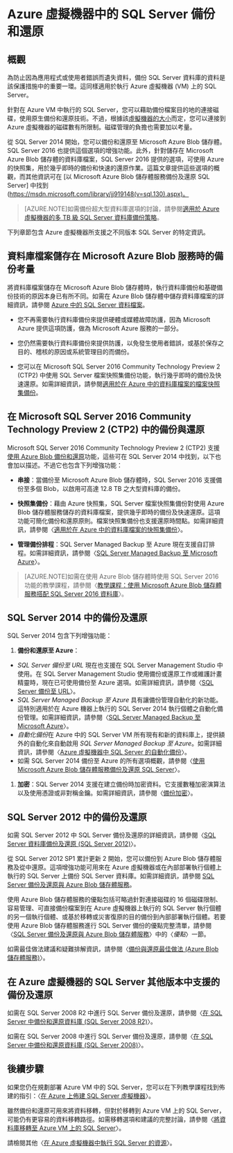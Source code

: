 <properties 
	pageTitle="Azure 虛擬機器中的 SQL Server 備份和還原"
	description="描述 Azure 虛擬機器上執行的 SQL Server 資料庫之備份和還原考量。"
	services="virtual-machines"
	documentationCenter="na"
	authors="rothja"
	manager="jeffreyg"
	editor="monicar" />

<tags 
	ms.service="virtual-machines"
	ms.devlang="na"
	ms.topic="article"
	ms.tgt_pltfrm="vm-windows-sql-server"
	ms.workload="infrastructure-services"
	ms.date="08/05/2015"
	ms.author="jroth" />

# Azure 虛擬機器中的 SQL Server 備份和還原

## 概觀

為防止因為應用程式或使用者錯誤而遺失資料，備份 SQL Server 資料庫的資料是該保護措施中的重要一環。這同樣適用於執行 Azure 虛擬機器 (VM) 上的 SQL Server。

針對在 Azure VM 中執行的 SQL Server，您可以藉助備份檔案目的地的連接磁碟，使用原生備份和還原技術。不過，根據該[虛擬機器的大小](virtual-machines-size-specs.md)而定，您可以連接到 Azure 虛擬機器的磁碟數有所限制。磁碟管理的負擔也需要加以考量。

從 SQL Server 2014 開始，您可以備份和還原至 Microsoft Azure Blob 儲存體。SQL Server 2016 也提供這個選項的增強功能。此外，針對儲存在 Microsoft Azure Blob 儲存體的資料庫檔案，SQL Server 2016 提供的選項，可使用 Azure 的快照集，用於幾乎即時的備份和快速的還原作業。這篇文章提供這些選項的概觀，而其他資訊可在 [以 Microsoft Azure Blob 儲存體服務備份及還原 SQL Server] 中找到 (https://msdn.microsoft.com/library/jj919148(v=sql.130).aspx)。

>[AZURE.NOTE]如需備份超大型資料庫選項的討論，請參閱[適用於 Azure 虛擬機器的多 TB 級 SQL Server 資料庫備份策略](http://blogs.msdn.com/b/igorpag/archive/2015/07/28/multi-terabyte-sql-server-database-backup-strategies-for-azure-virtual-machines.aspx)。

下列章節包含 Azure 虛擬機器所支援之不同版本 SQL Server 的特定資訊。

## 資料庫檔案儲存在 Microsoft Azure Blob 服務時的備份考量

將資料庫檔案儲存在 Microsoft Azure Blob 儲存體時，執行資料庫備份和基礎備份技術的原因本身已有所不同。如需在 Azure Blob 儲存體中儲存資料庫檔案的詳細資訊，請參閱 [Azure 中的 SQL Server 資料檔案](https://msdn.microsoft.com/library/jj919148.aspx)。

- 您不再需要執行資料庫備份來提供硬體或媒體故障防護，因為 Microsoft Azure 提供這項防護，做為 Microsoft Azure 服務的一部分。

- 您仍然需要執行資料庫備份來提供防護，以免發生使用者錯誤，或基於保存之目的、稽核的原因或系統管理目的而備份。

- 您可以在 Microsoft SQL Server 2016 Community Technology Preview 2 (CTP2) 中使用 SQL Server 檔案快照集備份功能，執行幾乎即時的備份及快速還原。如需詳細資訊，請參閱[適用於在 Azure 中的資料庫檔案的檔案快照集備份](https://msdn.microsoft.com/library/mt169363.aspx)。

## 在 Microsoft SQL Server 2016 Community Technology Preview 2 (CTP2) 中的備份與還原

Microsoft SQL Server 2016 Community Technology Preview 2 (CTP2) 支援[使用 Azure Blob 備份和還原](https://msdn.microsoft.com/library/jj919148.aspx)功能，這些可在 SQL Server 2014 中找到，以下也會加以描述。不過它也包含下列增強功能：

- **串接**：當備份至 Microsoft Azure Blob 儲存體時，SQL Server 2016 支援備份至多個 Blob，以啟用可高達 12.8 TB 之大型資料庫的備份。

- **快照集備份**：藉由 Azure 快照集，SQL Server 檔案快照集備份對使用 Azure Blob 儲存體服務儲存的資料庫檔案，提供幾乎即時的備份及快速還原。這項功能可簡化備份和還原原則。檔案快照集備份也支援還原時間點。如需詳細資訊，請參閱〈[適用於在 Azure 中的資料庫檔案的快照集備份](https://msdn.microsoft.com/library/mt169363%28v=sql.130%29.aspx)〉。

- **管理備份排程**：SQL Server Managed Backup 至 Azure 現在支援自訂排程。如需詳細資訊，請參閱〈[SQL Server Managed Backup 至 Microsoft Azure](https://msdn.microsoft.com/library/dn449496.aspx)〉。

>[AZURE.NOTE]如需在使用 Azure Blob 儲存體時使用 SQL Server 2016 功能的教學課程，請參閱〈[教學課程：使用 Microsoft Azure Blob 儲存體服務搭配 SQL Server 2016 資料庫](https://msdn.microsoft.com/library/dn466438.aspx)〉。

## SQL Server 2014 中的備份及還原

SQL Server 2014 包含下列增強功能：

1. **備份和還原至 Azure**：

 - *SQL Server 備份至 URL* 現在也支援在 SQL Server Management Studio 中使用。在 SQL Server Management Studio 使用備份或還原工作或維護計畫精靈時，現在已可使用備份至 Azure 選項。如需詳細資訊，請參閱〈[SQL Server 備份至 URL](https://msdn.microsoft.com/library/jj919148%28v=sql.120%29.aspx)〉。
 - *SQL Server Managed Backup 至 Azure* 具有讓備份管理自動化的新功能。這特別適用於在 Azure 機器上執行的 SQL Server 2014 執行個體之自動化備份管理。如需詳細資訊，請參閱〈[SQL Server Managed Backup 至 Microsoft Azure](https://msdn.microsoft.com/library/dn449496%28v=sql.120%29.aspx)〉。
 - *自動化備份*在 Azure 中的 SQL Server VM 所有現有和新的資料庫上，提供額外的自動化來自動啟用 *SQL Server Managed Backup 至 Azure*。如需詳細資訊，請參閱〈[Azure 虛擬機器中 SQL Server 的自動化備份](virtual-machines-sql-server-automated-backup.md)〉。
 - 如需 SQL Server 2014 備份至 Azure 的所有選項概觀，請參閱〈[使用 Microsoft Azure Blob 儲存體服務備份及還原 SQL Server](https://msdn.microsoft.com/library/jj919148%28v=sql.120%29.aspx)〉。

1. **加密**：SQL Server 2014 支援在建立備份時加密資料。它支援數種加密演算法以及使用憑證或非對稱金鑰。如需詳細資訊，請參閱〈[備份加密](https://msdn.microsoft.com/library/dn449489%28v=sql.120%29.aspx)〉。

## SQL Server 2012 中的備份及還原

如需 SQL Server 2012 中 SQL Server 備份及還原的詳細資訊，請參閱〈[SQL Server 資料庫備份及還原 (SQL Server 2012)](https://msdn.microsoft.com/library/ms187048%28v=sql.110%29.aspx)〉。

從 SQL Server 2012 SP1 累計更新 2 開始，您可以備份到 Azure Blob 儲存體服務及從中還原。這項增強功能可用來在 Azure 虛擬機器或在內部部署執行個體上執行的 SQL Server 上備份 SQL Server 資料庫。如需詳細資訊，請參閱 [SQL Server 備份及還原與 Azure Blob 儲存體服務](https://msdn.microsoft.com/library/jj919148%28v=sql.110%29.aspx)。

使用 Azure Blob 儲存體服務的優點包括可略過針對連接磁碟的 16 個磁碟限制、容易管理、可直接備份檔案到在 Azure 虛擬機器上執行的 SQL Server 執行個體的另一個執行個體、或基於移轉或災害復原的目的備份到內部部署執行個體。若要使用 Azure Blob 儲存體服務進行 SQL Server 備份的優點完整清單，請參閱〈[SQL Server 備份及還原與 Azure Blob 儲存體服務](https://msdn.microsoft.com/library/jj919148%28v=sql.110%29.aspx)〉中的〈*優點*〉一節。

如需最佳做法建議和疑難排解資訊，請參閱〈[備份與還原最佳做法 (Azure Blob 儲存體服務)](https://msdn.microsoft.com/library/jj919149%28v=sql.110%29.aspx)〉。

## 在 Azure 虛擬機器的 SQL Server 其他版本中支援的備份及還原

如需在 SQL Server 2008 R2 中進行 SQL Server 備份及還原，請參閱〈[在 SQL Server 中備份和還原資料庫 (SQL Server 2008 R2)](https://msdn.microsoft.com/library/ms187048%28v=sql.105%29.aspx)〉。

如需在 SQL Server 2008 中進行 SQL Server 備份及還原，請參閱〈[在 SQL Server 中備份和還原資料庫 (SQL Server 2008)](https://msdn.microsoft.com/library/ms187048%28v=sql.100%29.aspx)〉。

## 後續步驟

如果您仍在規劃部署 Azure VM 中的 SQL Server，您可以在下列教學課程找到佈建的指引：〈[在 Azure 上佈建 SQL Server 虛擬機器](virtual-machines-provision-sql-server.md)〉。

雖然備份和還原可用來將資料移轉，但對於移轉到 Azure VM 上的 SQL Server，可能仍有更容易的資料移轉路徑。如需移轉選項和建議的完整討論，請參閱〈[將資料庫移轉至 Azure VM 上的 SQL Server](virtual-machines-migrate-onpremises-database.md)〉。

請檢閱其他〈[在 Azure 虛擬機器中執行 SQL Server 的資源](virtual-machines-sql-server-infrastructure-services.md)〉。

<!---HONumber=August15_HO7-->